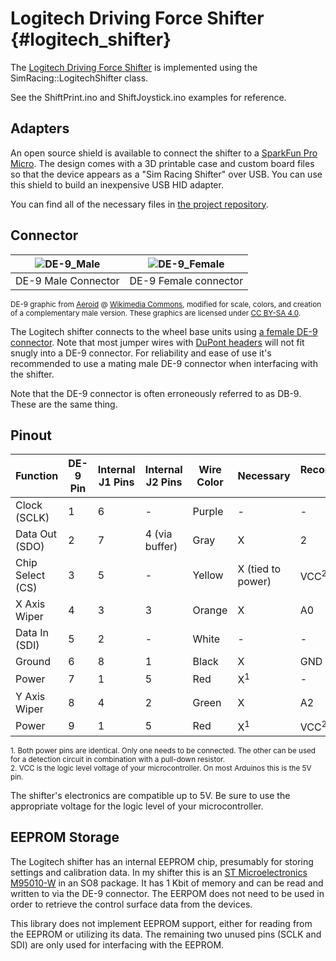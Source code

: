 # Logitech Driving Force Shifter {#logitech_shifter}

The [Logitech Driving Force Shifter](https://www.logitechg.com/en-us/products/driving/driving-force-shifter.html) is implemented using the SimRacing::LogitechShifter class.

See the ShiftPrint.ino and ShiftJoystick.ino examples for reference.

## Adapters

An open source shield is available to connect the shifter to a [SparkFun Pro Micro](https://github.com/sparkfun/Pro_Micro). The design comes with a 3D printable case and custom board files so that the device appears as a "Sim Racing Shifter" over USB. You can use this shield to build an inexpensive USB HID adapter.

You can find all of the necessary files in [the project repository](https://github.com/dmadison/Sim-Racing-Shields).

## Connector

| ![DE-9_Male](DE9_Male.svg) | ![DE-9_Female](DE9_Female.svg) |
| :-----------------------: | :---------------------------: |
| DE-9 Male Connector        | DE-9 Female connector          |

<sup>DE-9 graphic from [Aeroid](https://commons.wikimedia.org/wiki/User:Aeroid) @ [Wikimedia Commons](https://commons.wikimedia.org/wiki/File:DE9_Diagram.svg#/media/File:DE-9_Female.svg), modified for scale, colors, and creation of a complementary male version. These graphics are licensed under [CC BY-SA 4.0](https://creativecommons.org/licenses/by-sa/4.0/).</sup>

The Logitech shifter connects to the wheel base units using [a female DE-9 connector](https://en.wikipedia.org/wiki/D-subminiature). Note that most jumper wires with [DuPont headers](https://en.wikipedia.org/wiki/Jump_wire) will not fit snugly into a DE-9 connector. For reliability and ease of use it's recommended to use a mating male DE-9 connector when interfacing with the shifter.

Note that the DE-9 connector is often erroneously referred to as DB-9. These are the same thing.

## Pinout

| Function         | DE-9 Pin | Internal J1 Pins | Internal J2 Pins | Wire Color | Necessary         | Recommended Pin |
|------------------|---------|------------------|------------------|------------|-------------------|-----------------|
| Clock (SCLK)     | 1       | 6                | -                | Purple     | -                 | -               |
| Data Out (SDO)   | 2       | 7                | 4 (via buffer)   | Gray       | X                 | 2               |
| Chip Select (CS) | 3       | 5                | -                | Yellow     | X (tied to power) | VCC<sup>2</sup> |
| X Axis Wiper     | 4       | 3                | 3                | Orange     | X                 | A0              |
| Data In (SDI)    | 5       | 2                | -                | White      | -                 | -               |
| Ground           | 6       | 8                | 1                | Black      | X                 | GND             |
| Power            | 7       | 1                | 5                | Red        | X<sup>1</sup>     | -               |
| Y Axis Wiper     | 8       | 4                | 2                | Green      | X                 | A2              |
| Power            | 9       | 1                | 5                | Red        | X<sup>1</sup>     | VCC<sup>2</sup> |

<sup>1. Both power pins are identical. Only one needs to be connected. The other can be used for a detection circuit in combination with a pull-down resistor.</sup>  
<sup>2. VCC is the logic level voltage of your microcontroller. On most Arduinos this is the 5V pin.</sup>  

The shifter's electronics are compatible up to 5V. Be sure to use the appropriate voltage for the logic level of your microcontroller.

## EEPROM Storage

The Logitech shifter has an internal EEPROM chip, presumably for storing settings and calibration data. In my shifter this is an [ST Microelectronics M95010-W](https://www.st.com/resource/en/datasheet/m95010-w.pdf) in an SO8 package. It has 1 Kbit of memory and can be read and written to via the DE-9 connector. The EERPOM does not need to be used in order to retrieve the control surface data from the devices.

This library does not implement EEPROM support, either for reading from the EEPROM or utilizing its data. The remaining two unused pins (SCLK and SDI) are only used for interfacing with the EEPROM.
